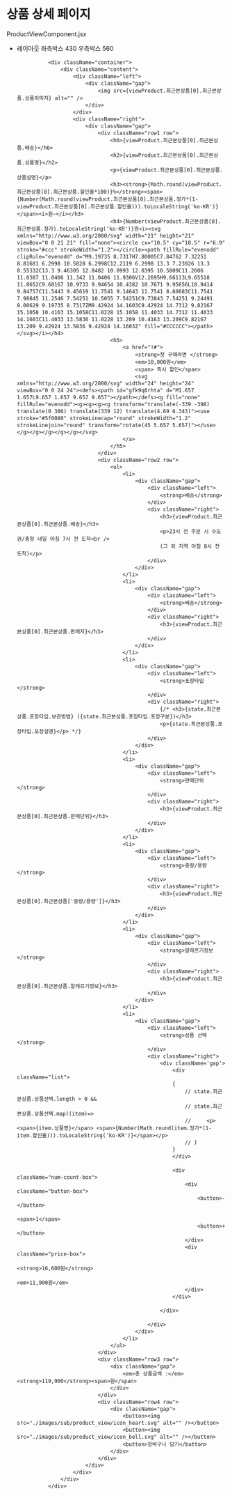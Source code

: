 # 상품 상세 페이지

ProductViewComponent.jsx

- 레이아웃
좌측박스 430
우측박스 560

                <div className="container">                   
                    <div className="content">
                        <div className="left">
                            <div className="gap">
                                <img src={viewProduct.최근본상품[0].최근본상품.상품이미지} alt="" />
                            </div>
                        </div>
                        <div className="right">
                            <div className="gap">
                                <div className="row1 row">
                                    <h6>{viewProduct.최근본상품[0].최근본상품.배송}</h6>
                                    <h2>{viewProduct.최근본상품[0].최근본상품.상품명}</h2>
                                    <p>{viewProduct.최근본상품[0].최근본상품.상품설명}</p>
                                    <h3><strong>{Math.round(viewProduct.최근본상품[0].최근본상품.할인율*100)}%</strong><span>{Number(Math.round(viewProduct.최근본상품[0].최근본상품.정가*(1-viewProduct.최근본상품[0].최근본상품.할인율))).toLocaleString('ko-KR')}</span><i>원~</i></h3>
                                    <h4>{Number(viewProduct.최근본상품[0].최근본상품.정가).toLocaleString('ko-KR')}원<i><svg xmlns="http://www.w3.org/2000/svg" width="21" height="21" viewBox="0 0 21 21" fill="none"><circle cx="10.5" cy="10.5" r="6.9" stroke="#ccc" strokeWidth="1.2"></circle><path fillRule="evenodd" clipRule="evenodd" d="M9.19735 8.7317H7.80005C7.84762 7.32251 8.81681 6.2998 10.5828 6.2998C12.2119 6.2998 13.3 7.23926 13.3 8.55332C13.3 9.46305 12.8482 10.0993 12.0395 10.5809C11.2606 11.0387 11.0406 11.342 11.0406 11.9306V12.2695H9.66113L9.65518 11.8652C9.60167 10.9733 9.94654 10.4382 10.7671 9.95656L10.9414 9.84757C11.5443 9.45619 11.7541 9.14643 11.7541 8.60683C11.7541 7.98845 11.2546 7.54251 10.5055 7.54251C9.73843 7.54251 9.24491 8.00629 9.19735 8.7317ZM9.42924 14.1603C9.42924 14.7312 9.82167 15.1058 10.4163 15.1058C11.0228 15.1058 11.4033 14.7312 11.4033 14.1603C11.4033 13.5836 11.0228 13.209 10.4163 13.209C9.82167 13.209 9.42924 13.5836 9.42924 14.1603Z" fill="#CCCCCC"></path></svg></i></h4>
                                    <h5>
                                        <a href="!#">
                                            <strong>첫 구매라면 </strong>
                                            <em>10,000원</em>
                                            <span> 즉시 할인</span>
                                            <svg xmlns="http://www.w3.org/2000/svg" width="24" height="24" viewBox="0 0 24 24"><defs><path id="gfk9q0rhta" d="M1.657 1.657L9.657 1.657 9.657 9.657"></path></defs><g fill="none" fillRule="evenodd"><g><g><g><g transform="translate(-339 -398) translate(0 386) translate(339 12) translate(4.69 6.343)"><use stroke="#5f0080" strokeLinecap="round" strokeWidth="1.2" strokeLinejoin="round" transform="rotate(45 5.657 5.657)"></use></g></g></g></g></g></svg>
                                        </a>
                                    </h5>
                                </div>
                                <div className="row2 row">
                                    <ul>
                                        <li>
                                            <div className="gap">
                                                <div className="left">
                                                    <strong>배송</strong>
                                                </div>
                                                <div className="right">
                                                    <h3>{viewProduct.최근본상품[0].최근본상품.배송}</h3>
                                                    <p>23시 전 주문 시 수도권/충청 내일 아침 7시 전 도착<br />
                                                    (그 외 지역 아침 8시 전 도착)</p>
                                                </div>
                                            </div>
                                        </li>
                                        <li>
                                            <div className="gap">
                                                <div className="left">
                                                    <strong>배송</strong>
                                                </div>
                                                <div className="right">
                                                    <h3>{viewProduct.최근본상품[0].최근본상품.판매자}</h3>
                                                </div>
                                            </div>
                                        </li>
                                        <li>
                                            <div className="gap">
                                                <div className="left">
                                                    <strong>포장타입</strong>
                                                </div>
                                                <div className="right">
                                                    {/* <h3>{state.최근본상품.포장타입.보관방법} ({state.최근본상품.포장타입.포장구분})</h3>
                                                    <p>{state.최근본상품.포장타입.포장설명}</p> */}
                                                </div>
                                            </div>
                                        </li>
                                        <li>
                                            <div className="gap">
                                                <div className="left">
                                                    <strong>판매단위</strong>
                                                </div>
                                                <div className="right">
                                                    <h3>{viewProduct.최근본상품[0].최근본상품.판매단위}</h3>                                                    
                                                </div>
                                            </div>
                                        </li>
                                        <li>
                                            <div className="gap">
                                                <div className="left">
                                                    <strong>중량/용량</strong>
                                                </div>
                                                <div className="right">
                                                    <h3>{viewProduct.최근본상품[0].최근본상품['중량/용량']}</h3>                                                    
                                                </div>
                                            </div>
                                        </li>
                                        <li>
                                            <div className="gap">
                                                <div className="left">
                                                    <strong>알레르기정보</strong>
                                                </div>
                                                <div className="right">
                                                    <h3>{viewProduct.최근본상품[0].최근본상품.알레르기정보}</h3>                                                    
                                                </div>
                                            </div>
                                        </li>
                                        <li>
                                            <div className="gap">
                                                <div className="left">
                                                    <strong>상품 선택</strong>
                                                </div>
                                                <div className="right">
                                                    <div className='gap'>
                                                        <div className="list">
                                                        {
                                                            // state.최근본상품.상품선택.length > 0 &&
                                                            // state.최근본상품.상품선택.map((item)=>
                                                            //     <p><span>{item.상품명}</span> <span>{Number(Math.round(item.정가*(1-item.할인율))).toLocaleString('ko-KR')}</span></p>
                                                            // )
                                                        }
                                                        </div>

                                                        <div className="num-count-box">
                                                            <div className="button-box">
                                                                <button>-</button>
                                                                <span>1</span>
                                                                <button>+</button>
                                                            </div>
                                                            <div className="price-box">
                                                                <strong>16,600원</strong>
                                                                <em>11,900원</em>
                                                            </div>
                                                        </div>    

                                                    </div>
                                                    
                                                </div>
                                            </div>
                                        </li>
                                    </ul>
                                </div>
                                <div className="row3 row">
                                    <div className="gap">
                                        <em>총 상품금액 :</em><strong>119,900</strong><span>원</span>
                                    </div>
                                </div>
                                <div className="row4 row">
                                    <div className="gap">
                                        <button><img src="./images/sub/product_view/icon_heart.svg" alt="" /></button>
                                        <button><img src="./images/sub/product_view/icon_bell.svg" alt="" /></button>
                                        <button>장바구니 담기</button>
                                    </div>
                                </div>
                            </div>
                        </div>
                    </div>
                </div>